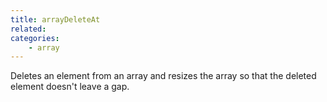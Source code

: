 ```yaml
---
title: arrayDeleteAt
related:
categories:
    - array
---
```


Deletes an element from an array and resizes the array so that the deleted element doesn't leave a gap.